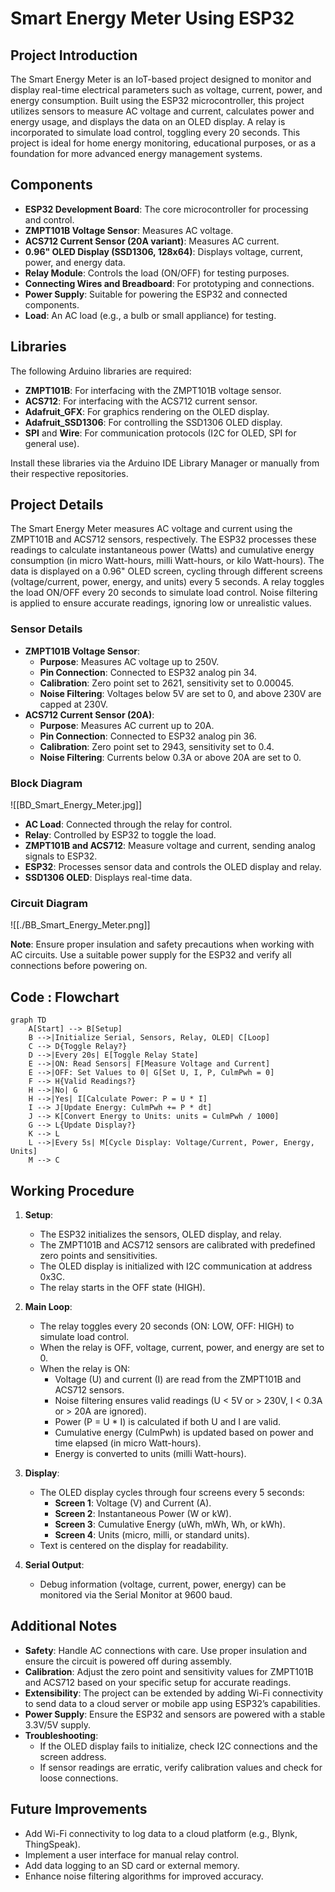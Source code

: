 # Smart Energy Meter Using ESP32

## Project Introduction

The Smart Energy Meter is an IoT-based project designed to monitor and display real-time electrical parameters such as voltage, current, power, and energy consumption. Built using the ESP32 microcontroller, this project utilizes sensors to measure AC voltage and current, calculates power and energy usage, and displays the data on an OLED display. A relay is incorporated to simulate load control, toggling every 20 seconds. This project is ideal for home energy monitoring, educational purposes, or as a foundation for more advanced energy management systems.

## Components

- **ESP32 Development Board**: The core microcontroller for processing and control.
- **ZMPT101B Voltage Sensor**: Measures AC voltage.
- **ACS712 Current Sensor (20A variant)**: Measures AC current.
- **0.96" OLED Display (SSD1306, 128x64)**: Displays voltage, current, power, and energy data.
- **Relay Module**: Controls the load (ON/OFF) for testing purposes.
- **Connecting Wires and Breadboard**: For prototyping and connections.
- **Power Supply**: Suitable for powering the ESP32 and connected components.
- **Load**: An AC load (e.g., a bulb or small appliance) for testing.

## Libraries

The following Arduino libraries are required:

- **ZMPT101B**: For interfacing with the ZMPT101B voltage sensor.
- **ACS712**: For interfacing with the ACS712 current sensor.
- **Adafruit_GFX**: For graphics rendering on the OLED display.
- **Adafruit_SSD1306**: For controlling the SSD1306 OLED display.
- **SPI** and **Wire**: For communication protocols (I2C for OLED, SPI for general use).

Install these libraries via the Arduino IDE Library Manager or manually from their respective repositories.

## Project Details

The Smart Energy Meter measures AC voltage and current using the ZMPT101B and ACS712 sensors, respectively. The ESP32 processes these readings to calculate instantaneous power (Watts) and cumulative energy consumption (in micro Watt-hours, milli Watt-hours, or kilo Watt-hours). The data is displayed on a 0.96" OLED screen, cycling through different screens (voltage/current, power, energy, and units) every 5 seconds. A relay toggles the load ON/OFF every 20 seconds to simulate load control. Noise filtering is applied to ensure accurate readings, ignoring low or unrealistic values.

### Sensor Details

- **ZMPT101B Voltage Sensor**:
    - **Purpose**: Measures AC voltage up to 250V.
    - **Pin Connection**: Connected to ESP32 analog pin 34.
    - **Calibration**: Zero point set to 2621, sensitivity set to 0.00045.
    - **Noise Filtering**: Voltages below 5V are set to 0, and above 230V are capped at 230V.
- **ACS712 Current Sensor (20A)**:
    - **Purpose**: Measures AC current up to 20A.
    - **Pin Connection**: Connected to ESP32 analog pin 36.
    - **Calibration**: Zero point set to 2943, sensitivity set to 0.4.
    - **Noise Filtering**: Currents below 0.3A or above 20A are set to 0.

### Block Diagram

![[BD_Smart_Energy_Meter.jpg]]
- **AC Load**: Connected through the relay for control.
- **Relay**: Controlled by ESP32 to toggle the load.
- **ZMPT101B and ACS712**: Measure voltage and current, sending analog signals to ESP32.
- **ESP32**: Processes sensor data and controls the OLED display and relay.
- **SSD1306 OLED**: Displays real-time data.

### Circuit Diagram

![[./BB_Smart_Energy_Meter.png]]

**Note**: Ensure proper insulation and safety precautions when working with AC circuits. Use a suitable power supply for the ESP32 and verify all connections before powering on.

## Code : Flowchart

```mermaid
graph TD
    A[Start] --> B[Setup]
    B -->|Initialize Serial, Sensors, Relay, OLED| C[Loop]
    C --> D{Toggle Relay?}
    D -->|Every 20s| E[Toggle Relay State]
    E -->|ON: Read Sensors| F[Measure Voltage and Current]
    E -->|OFF: Set Values to 0| G[Set U, I, P, CulmPwh = 0]
    F --> H{Valid Readings?}
    H -->|No| G
    H -->|Yes| I[Calculate Power: P = U * I]
    I --> J[Update Energy: CulmPwh += P * dt]
    J --> K[Convert Energy to Units: units = CulmPwh / 1000]
    G --> L{Update Display?}
    K --> L
    L -->|Every 5s| M[Cycle Display: Voltage/Current, Power, Energy, Units]
    M --> C
```

## Working Procedure

1. **Setup**:
    
    - The ESP32 initializes the sensors, OLED display, and relay.
    - The ZMPT101B and ACS712 sensors are calibrated with predefined zero points and sensitivities.
    - The OLED display is initialized with I2C communication at address 0x3C.
    - The relay starts in the OFF state (HIGH).
2. **Main Loop**:
    
    - The relay toggles every 20 seconds (ON: LOW, OFF: HIGH) to simulate load control.
    - When the relay is OFF, voltage, current, power, and energy are set to 0.
    - When the relay is ON:
        - Voltage (U) and current (I) are read from the ZMPT101B and ACS712 sensors.
        - Noise filtering ensures valid readings (U < 5V or > 230V, I < 0.3A or > 20A are ignored).
        - Power (P = U * I) is calculated if both U and I are valid.
        - Cumulative energy (CulmPwh) is updated based on power and time elapsed (in micro Watt-hours).
        - Energy is converted to units (milli Watt-hours).
3. **Display**:
    
    - The OLED display cycles through four screens every 5 seconds:
        - **Screen 1**: Voltage (V) and Current (A).
        - **Screen 2**: Instantaneous Power (W or kW).
        - **Screen 3**: Cumulative Energy (uWh, mWh, Wh, or kWh).
        - **Screen 4**: Units (micro, milli, or standard units).
    - Text is centered on the display for readability.
4. **Serial Output**:
    
    - Debug information (voltage, current, power, energy) can be monitored via the Serial Monitor at 9600 baud.

## Additional Notes

- **Safety**: Handle AC connections with care. Use proper insulation and ensure the circuit is powered off during assembly.
- **Calibration**: Adjust the zero point and sensitivity values for ZMPT101B and ACS712 based on your specific setup for accurate readings.
- **Extensibility**: The project can be extended by adding Wi-Fi connectivity to send data to a cloud server or mobile app using ESP32’s capabilities.
- **Power Supply**: Ensure the ESP32 and sensors are powered with a stable 3.3V/5V supply.
- **Troubleshooting**:
    - If the OLED display fails to initialize, check I2C connections and the screen address.
    - If sensor readings are erratic, verify calibration values and check for loose connections.

## Future Improvements

- Add Wi-Fi connectivity to log data to a cloud platform (e.g., Blynk, ThingSpeak).
- Implement a user interface for manual relay control.
- Add data logging to an SD card or external memory.
- Enhance noise filtering algorithms for improved accuracy.